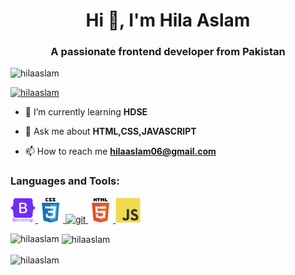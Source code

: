 <h1 align="center">Hi 👋, I'm Hila Aslam</h1>
<h3 align="center">A passionate frontend developer from Pakistan</h3>

<p align="left"> <img src="https://komarev.com/ghpvc/?username=hilaaslam&label=Profile%20views&color=0e75b6&style=flat" alt="hilaaslam" /> </p>

<p align="left"> <a href="https://github.com/ryo-ma/github-profile-trophy"><img src="https://github-profile-trophy.vercel.app/?username=hilaaslam" alt="hilaaslam" /></a> </p>

- 🌱 I’m currently learning **HDSE**

- 💬 Ask me about **HTML,CSS,JAVASCRIPT**

- 📫 How to reach me **hilaaslam06@gmail.com**

<h3 align="left">Languages and Tools:</h3>
<p align="left"> <a href="https://getbootstrap.com" target="_blank" rel="noreferrer"> <img src="https://raw.githubusercontent.com/devicons/devicon/master/icons/bootstrap/bootstrap-plain-wordmark.svg" alt="bootstrap" width="40" height="40"/> </a> <a href="https://www.w3schools.com/css/" target="_blank" rel="noreferrer"> <img src="https://raw.githubusercontent.com/devicons/devicon/master/icons/css3/css3-original-wordmark.svg" alt="css3" width="40" height="40"/> </a> <a href="https://git-scm.com/" target="_blank" rel="noreferrer"> <img src="https://www.vectorlogo.zone/logos/git-scm/git-scm-icon.svg" alt="git" width="40" height="40"/> </a> <a href="https://www.w3.org/html/" target="_blank" rel="noreferrer"> <img src="https://raw.githubusercontent.com/devicons/devicon/master/icons/html5/html5-original-wordmark.svg" alt="html5" width="40" height="40"/> </a> <a href="https://developer.mozilla.org/en-US/docs/Web/JavaScript" target="_blank" rel="noreferrer"> <img src="https://raw.githubusercontent.com/devicons/devicon/master/icons/javascript/javascript-original.svg" alt="javascript" width="40" height="40"/> </a> </p>

<p><img align="left" src="https://github-readme-stats.vercel.app/api/top-langs?username=hilaaslam&show_icons=true&locale=en&layout=compact" alt="hilaaslam" /></p>

<p>&nbsp;<img align="center" src="https://github-readme-stats.vercel.app/api?username=hilaaslam&show_icons=true&locale=en" alt="hilaaslam" /></p>

<p><img align="center" src="https://github-readme-streak-stats.herokuapp.com/?user=hilaaslam&" alt="hilaaslam" /></p>
